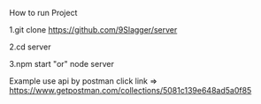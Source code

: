 How to run Project

1.git clone https://github.com/9Slagger/server

2.cd server

3.npm start "or" node server

Example use api by postman click link => https://www.getpostman.com/collections/5081c139e648ad5a0f85